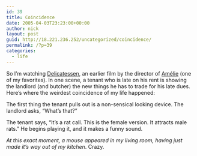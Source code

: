 ```yaml
---
id: 39
title: Coincidence
date: 2005-04-03T23:23:00+00:00
author: nick
layout: post
guid: http://18.221.236.252/uncategorized/coincidence/
permalink: /?p=39
categories:
  - life
---
```

So I&#8217;m watching [Delicatessen](http://us.imdb.com/title/tt0101700/), an earlier film by the director of [Am&eacute;lie](http://us.imdb.com/title/tt0211915/) (one of my favorites). In one scene, a tenant who is late on his rent is showing the landlord (and butcher) the new things he has to trade for his late dues. Here&#8217;s where the weirdest coincidence of my life happened:

The first thing the tenant pulls out is a non-sensical looking device. The landlord asks, &#8220;What&#8217;s that?&#8221;

The tenant says, &#8220;It&#8217;s a rat call. This is the female version. It attracts male rats.&#8221; He begins playing it, and it makes a funny sound.

_At this exact moment, a mouse appeared in my living room, having just made it&#8217;s way out of my kitchen_. Crazy.